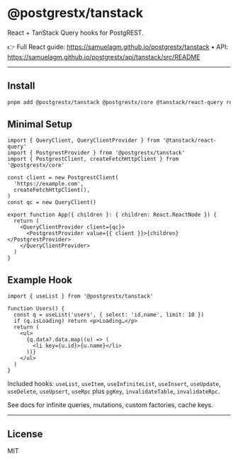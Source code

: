 # @postgrestx/tanstack

React + TanStack Query hooks for PostgREST.

👉 Full React guide: https://samuelagm.github.io/postgrestx/tanstack • API: https://samuelagm.github.io/postgrestx/api/tanstack/src/README

---

## Install

```bash
pnpm add @postgrestx/tanstack @postgrestx/core @tanstack/react-query react react-dom
```

## Minimal Setup

```tsx
import { QueryClient, QueryClientProvider } from '@tanstack/react-query'
import { PostgrestProvider } from '@postgrestx/tanstack'
import { PostgrestClient, createFetchHttpClient } from '@postgrestx/core'

const client = new PostgrestClient(
  'https://example.com',
  createFetchHttpClient(),
)
const qc = new QueryClient()

export function App({ children }: { children: React.ReactNode }) {
  return (
    <QueryClientProvider client={qc}>
      <PostgrestProvider value={{ client }}>{children}</PostgrestProvider>
    </QueryClientProvider>
  )
}
```

## Example Hook

```tsx
import { useList } from '@postgrestx/tanstack'

function Users() {
  const q = useList('users', { select: 'id,name', limit: 10 })
  if (q.isLoading) return <p>Loading…</p>
  return (
    <ul>
      {q.data?.data.map((u) => (
        <li key={u.id}>{u.name}</li>
      ))}
    </ul>
  )
}
```

Included hooks: `useList`, `useItem`, `useInfiniteList`, `useInsert`, `useUpdate`, `useDelete`, `useUpsert`, `useRpc` plus `pgKey`, `invalidateTable`, `invalidateRpc`.

See docs for infinite queries, mutations, custom factories, cache keys.

---

## License

MIT
